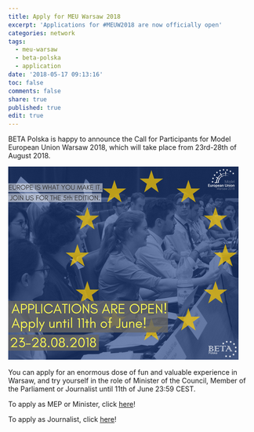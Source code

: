 ```yaml
---
title: Apply for MEU Warsaw 2018
excerpt: 'Applications for #MEUW2018 are now officially open'
categories: network
tags:
  - meu-warsaw
  - beta-polska
  - application
date: '2018-05-17 09:13:16'
toc: false
comments: false
share: true
published: true
edit: true
---
```

BETA Polska is happy to announce the Call for Participants for Model European Union Warsaw 2018, which will take place from 23rd-28th of August 2018.

![null](/assets/images/rsz_32744195_2099920483583352_5366566214787137536_n.png)

You can apply for an enormous dose of fun and valuable experience in Warsaw, and try yourself in the role of Minister of the Council, Member of the Parliament or Journalist until 11th of June 23:59 CEST.

To apply as MEP or Minister, click [here](https://docs.google.com/forms/d/1ZbDeA8hk_HTL0CgR5m7u6mK8DtkaGvnPsHApTgHerMQ/viewform?ts=5abce6c3&edit_requested=true)!

To apply as Journalist, click [here](https://docs.google.com/forms/d/1nzaM5cCc6RynOcFww1D4U2rsjqHf5qJkkqivIo62I_8/viewform?edit_requested=true)!
